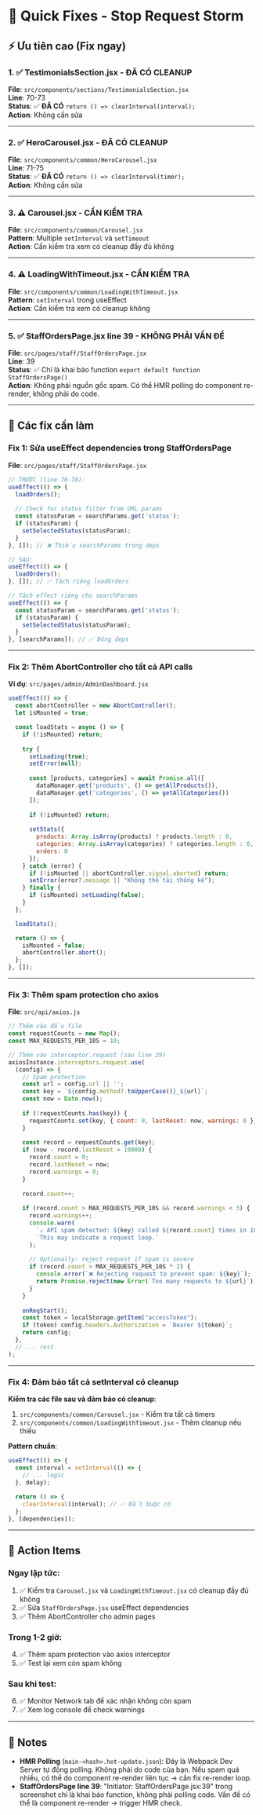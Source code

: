 # 🚀 Quick Fixes - Stop Request Storm

## ⚡ Ưu tiên cao (Fix ngay)

### 1. ✅ TestimonialsSection.jsx - ĐÃ CÓ CLEANUP
**File**: `src/components/sections/TestimonialsSection.jsx`  
**Line**: 70-73  
**Status**: ✅ **ĐÃ CÓ** `return () => clearInterval(interval);`  
**Action**: Không cần sửa

---

### 2. ✅ HeroCarousel.jsx - ĐÃ CÓ CLEANUP
**File**: `src/components/common/HeroCarousel.jsx`  
**Line**: 71-75  
**Status**: ✅ **ĐÃ CÓ** `return () => clearInterval(timer);`  
**Action**: Không cần sửa

---

### 3. ⚠️ Carousel.jsx - CẦN KIỂM TRA
**File**: `src/components/common/Carousel.jsx`  
**Pattern**: Multiple `setInterval` và `setTimeout`  
**Action**: Cần kiểm tra xem có cleanup đầy đủ không

---

### 4. ⚠️ LoadingWithTimeout.jsx - CẦN KIỂM TRA
**File**: `src/components/common/LoadingWithTimeout.jsx`  
**Pattern**: `setInterval` trong useEffect  
**Action**: Cần kiểm tra xem có cleanup không

---

### 5. ✅ StaffOrdersPage.jsx line 39 - KHÔNG PHẢI VẤN ĐỀ
**File**: `src/pages/staff/StaffOrdersPage.jsx`  
**Line**: 39  
**Status**: ✅ Chỉ là khai báo function `export default function StaffOrdersPage()`  
**Action**: Không phải nguồn gốc spam. Có thể HMR polling do component re-render, không phải do code.

---

## 🔧 Các fix cần làm

### Fix 1: Sửa useEffect dependencies trong StaffOrdersPage

**File**: `src/pages/staff/StaffOrdersPage.jsx`

```javascript
// TRƯỚC (line 70-78):
useEffect(() => {
  loadOrders();
  
  // Check for status filter from URL params
  const statusParam = searchParams.get('status');
  if (statusParam) {
    setSelectedStatus(statusParam);
  }
}, []); // ❌ Thiếu searchParams trong deps

// SAU:
useEffect(() => {
  loadOrders();
}, []); // ✅ Tách riêng loadOrders

// Tách effect riêng cho searchParams
useEffect(() => {
  const statusParam = searchParams.get('status');
  if (statusParam) {
    setSelectedStatus(statusParam);
  }
}, [searchParams]); // ✅ Đúng deps
```

---

### Fix 2: Thêm AbortController cho tất cả API calls

**Ví dụ**: `src/pages/admin/AdminDashboard.jsx`

```javascript
useEffect(() => {
  const abortController = new AbortController();
  let isMounted = true;

  const loadStats = async () => {
    if (!isMounted) return;
    
    try {
      setLoading(true);
      setError(null);
      
      const [products, categories] = await Promise.all([
        dataManager.get('products', () => getAllProducts()),
        dataManager.get('categories', () => getAllCategories())
      ]);
      
      if (!isMounted) return;
      
      setStats({
        products: Array.isArray(products) ? products.length : 0,
        categories: Array.isArray(categories) ? categories.length : 0,
        orders: 0
      });
    } catch (error) {
      if (!isMounted || abortController.signal.aborted) return;
      setError(error?.message || "Không thể tải thống kê");
    } finally {
      if (isMounted) setLoading(false);
    }
  };

  loadStats();

  return () => {
    isMounted = false;
    abortController.abort();
  };
}, []);
```

---

### Fix 3: Thêm spam protection cho axios

**File**: `src/api/axios.js`

```javascript
// Thêm vào đầu file
const requestCounts = new Map();
const MAX_REQUESTS_PER_10S = 10;

// Thêm vào interceptor.request (sau line 29)
axiosInstance.interceptors.request.use(
  (config) => {
    // Spam protection
    const url = config.url || '';
    const key = `${config.method?.toUpperCase()}_${url}`;
    const now = Date.now();
    
    if (!requestCounts.has(key)) {
      requestCounts.set(key, { count: 0, lastReset: now, warnings: 0 });
    }
    
    const record = requestCounts.get(key);
    if (now - record.lastReset > 10000) {
      record.count = 0;
      record.lastReset = now;
      record.warnings = 0;
    }
    
    record.count++;
    
    if (record.count > MAX_REQUESTS_PER_10S && record.warnings < 3) {
      record.warnings++;
      console.warn(
        `⚠️ API spam detected: ${key} called ${record.count} times in 10s. ` +
        `This may indicate a request loop.`
      );
      
      // Optionally: reject request if spam is severe
      if (record.count > MAX_REQUESTS_PER_10S * 2) {
        console.error(`❌ Rejecting request to prevent spam: ${key}`);
        return Promise.reject(new Error(`Too many requests to ${url}`));
      }
    }
    
    onReqStart();
    const token = localStorage.getItem("accessToken");
    if (token) config.headers.Authorization = `Bearer ${token}`;
    return config;
  },
  // ... rest
);
```

---

### Fix 4: Đảm bảo tất cả setInterval có cleanup

**Kiểm tra các file sau và đảm bảo có cleanup**:

1. `src/components/common/Carousel.jsx` - Kiểm tra tất cả timers
2. `src/components/common/LoadingWithTimeout.jsx` - Thêm cleanup nếu thiếu

**Pattern chuẩn**:
```javascript
useEffect(() => {
  const interval = setInterval(() => {
    // ... logic
  }, delay);
  
  return () => {
    clearInterval(interval); // ✅ Bắt buộc có
  };
}, [dependencies]);
```

---

## 🎯 Action Items

### Ngay lập tức:
1. ✅ Kiểm tra `Carousel.jsx` và `LoadingWithTimeout.jsx` có cleanup đầy đủ không
2. ✅ Sửa `StaffOrdersPage.jsx` useEffect dependencies
3. ✅ Thêm AbortController cho admin pages

### Trong 1-2 giờ:
4. ✅ Thêm spam protection vào axios interceptor
5. ✅ Test lại xem còn spam không

### Sau khi test:
6. ✅ Monitor Network tab để xác nhận không còn spam
7. ✅ Xem log console để check warnings

---

## 📝 Notes

- **HMR Polling** (`main-<hash>.hot-update.json`): Đây là Webpack Dev Server tự động polling. Không phải do code của bạn. Nếu spam quá nhiều, có thể do component re-render liên tục → cần fix re-render loop.
- **StaffOrdersPage line 39**: "Initiator: StaffOrdersPage.jsx:39" trong screenshot chỉ là khai báo function, không phải polling code. Vấn đề có thể là component re-render → trigger HMR check.

